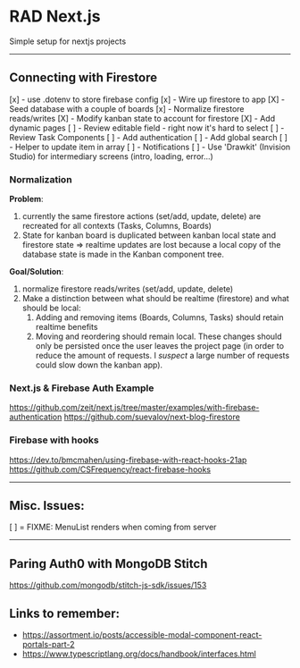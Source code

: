 # RAD Next.js
Simple setup for nextjs projects

---
## Connecting with Firestore
[x] - use .dotenv to store firebase config
[x] - Wire up firestore to app
[X] - Seed database with a couple of boards
[x] - Normalize firestore reads/writes
[X] - Modify kanban state to account for firestore
[X] - Add dynamic pages
[ ] - Review editable field - right now it's hard to select
[ ] - Review Task Components
[ ] - Add authentication
[ ] - Add global search
[ ] - Helper to update item in array
[ ] - Notifications
[ ] - Use 'Drawkit' (Invision Studio) for intermediary screens (intro, loading, error...)

### Normalization
**Problem**:
  1. currently the same firestore actions (set/add, update, delete) are recreated for all contexts (Tasks, Columns, Boards)
  2. State for kanban board is duplicated between kanban local state and firestore state => realtime updates are lost because a local copy of the database state is made in the Kanban component tree.

**Goal/Solution**:
  1. normalize firestore reads/writes (set/add, update, delete)
  2. Make a distinction between what should be realtime (firestore) and what should be local:
     1. Adding and removing items (Boards, Columns, Tasks) should retain realtime benefits
     2. Moving and reordering should remain local. These changes should only be persisted once the user leaves the project page (in order to reduce the amount of requests. I *suspect* a large number of requests could slow down the kanban app).

### Next.js & Firebase Auth Example
https://github.com/zeit/next.js/tree/master/examples/with-firebase-authentication
https://github.com/suevalov/next-blog-firestore

### Firebase with hooks
https://dev.to/bmcmahen/using-firebase-with-react-hooks-21ap
https://github.com/CSFrequency/react-firebase-hooks

---
## Misc. Issues:
[ ] = FIXME: MenuList renders when coming from server

---
## Paring Auth0 with MongoDB Stitch
https://github.com/mongodb/stitch-js-sdk/issues/153

## Links to remember:
* https://assortment.io/posts/accessible-modal-component-react-portals-part-2
* https://www.typescriptlang.org/docs/handbook/interfaces.html